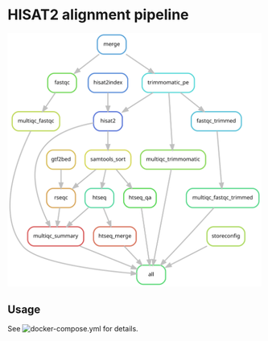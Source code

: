 # HISAT2 alignment pipeline

![Flow diagram](./docs/rulegraph.svg )

## Usage

See ![`docker-compose.yml`](./docker-compose.yml) for details.
